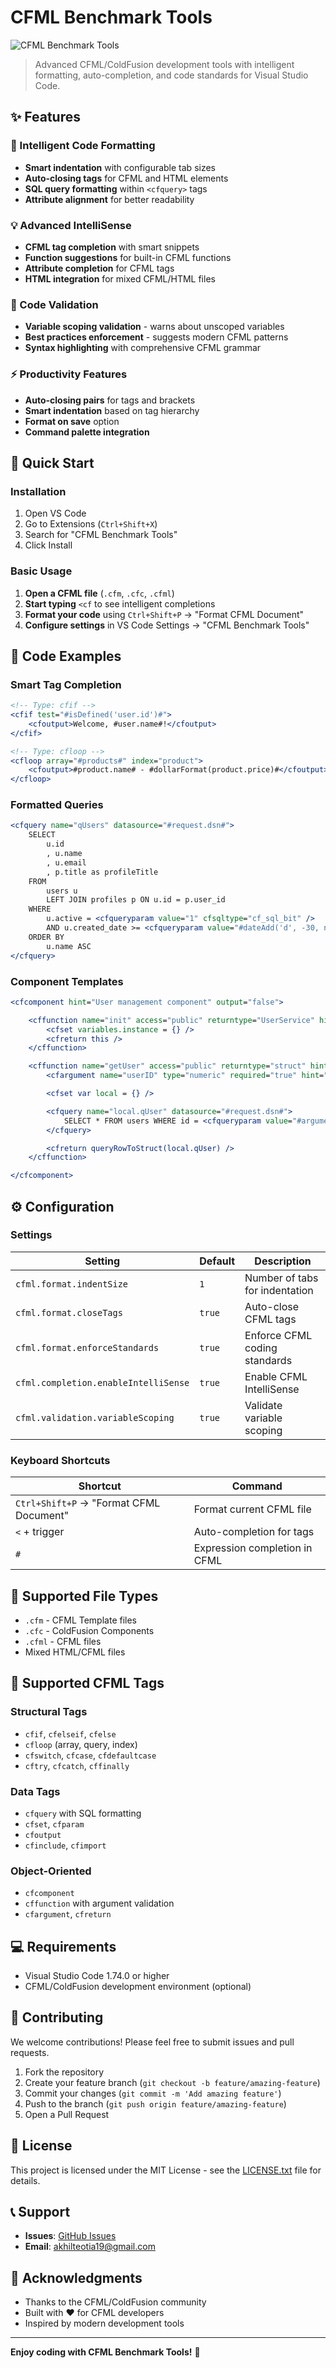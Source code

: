 # CFML Benchmark Tools

![CFML Benchmark Tools](./images/logo.png)

> Advanced CFML/ColdFusion development tools with intelligent formatting, auto-completion, and code standards for Visual Studio Code.

## ✨ Features

### 🎯 Intelligent Code Formatting

- **Smart indentation** with configurable tab sizes
- **Auto-closing tags** for CFML and HTML elements
- **SQL query formatting** within `<cfquery>` tags
- **Attribute alignment** for better readability

### 💡 Advanced IntelliSense

- **CFML tag completion** with smart snippets
- **Function suggestions** for built-in CFML functions
- **Attribute completion** for CFML tags
- **HTML integration** for mixed CFML/HTML files

### 🔧 Code Validation

- **Variable scoping validation** - warns about unscoped variables
- **Best practices enforcement** - suggests modern CFML patterns
- **Syntax highlighting** with comprehensive CFML grammar

### ⚡ Productivity Features

- **Auto-closing pairs** for tags and brackets
- **Smart indentation** based on tag hierarchy
- **Format on save** option
- **Command palette integration**

## 🚀 Quick Start

### Installation

1. Open VS Code
2. Go to Extensions (`Ctrl+Shift+X`)
3. Search for "CFML Benchmark Tools"
4. Click Install

### Basic Usage

1. **Open a CFML file** (`.cfm`, `.cfc`, `.cfml`)
2. **Start typing** `<cf` to see intelligent completions
3. **Format your code** using `Ctrl+Shift+P` → "Format CFML Document"
4. **Configure settings** in VS Code Settings → "CFML Benchmark Tools"

## 📝 Code Examples

### Smart Tag Completion

```cfml
<!-- Type: cfif -->
<cfif test="#isDefined('user.id')#">
    <cfoutput>Welcome, #user.name#!</cfoutput>
</cfif>

<!-- Type: cfloop -->
<cfloop array="#products#" index="product">
    <cfoutput>#product.name# - #dollarFormat(product.price)#</cfoutput>
</cfloop>
```

### Formatted Queries

```cfml
<cfquery name="qUsers" datasource="#request.dsn#">
    SELECT
        u.id
        , u.name
        , u.email
        , p.title as profileTitle
    FROM
        users u
        LEFT JOIN profiles p ON u.id = p.user_id
    WHERE
        u.active = <cfqueryparam value="1" cfsqltype="cf_sql_bit" />
        AND u.created_date >= <cfqueryparam value="#dateAdd('d', -30, now())#" cfsqltype="cf_sql_timestamp" />
    ORDER BY
        u.name ASC
</cfquery>
```

### Component Templates

```cfml
<cfcomponent hint="User management component" output="false">

    <cffunction name="init" access="public" returntype="UserService" hint="Constructor">
        <cfset variables.instance = {} />
        <cfreturn this />
    </cffunction>

    <cffunction name="getUser" access="public" returntype="struct" hint="Get user by ID">
        <cfargument name="userID" type="numeric" required="true" hint="User ID" />

        <cfset var local = {} />

        <cfquery name="local.qUser" datasource="#request.dsn#">
            SELECT * FROM users WHERE id = <cfqueryparam value="#arguments.userID#" cfsqltype="cf_sql_integer" />
        </cfquery>

        <cfreturn queryRowToStruct(local.qUser) />
    </cffunction>

</cfcomponent>
```

## ⚙️ Configuration

### Settings

| Setting                              | Default | Description                    |
| ------------------------------------ | ------- | ------------------------------ |
| `cfml.format.indentSize`             | `1`     | Number of tabs for indentation |
| `cfml.format.closeTags`              | `true`  | Auto-close CFML tags           |
| `cfml.format.enforceStandards`       | `true`  | Enforce CFML coding standards  |
| `cfml.completion.enableIntelliSense` | `true`  | Enable CFML IntelliSense       |
| `cfml.validation.variableScoping`    | `true`  | Validate variable scoping      |

### Keyboard Shortcuts

| Shortcut                                | Command                       |
| --------------------------------------- | ----------------------------- |
| `Ctrl+Shift+P` → "Format CFML Document" | Format current CFML file      |
| `<` + trigger                           | Auto-completion for tags      |
| `#`                                     | Expression completion in CFML |

## 🎨 Supported File Types

- `.cfm` - CFML Template files
- `.cfc` - ColdFusion Components
- `.cfml` - CFML files
- Mixed HTML/CFML files

## 🔧 Supported CFML Tags

### Structural Tags

- `cfif`, `cfelseif`, `cfelse`
- `cfloop` (array, query, index)
- `cfswitch`, `cfcase`, `cfdefaultcase`
- `cftry`, `cfcatch`, `cffinally`

### Data Tags

- `cfquery` with SQL formatting
- `cfset`, `cfparam`
- `cfoutput`
- `cfinclude`, `cfimport`

### Object-Oriented

- `cfcomponent`
- `cffunction` with argument validation
- `cfargument`, `cfreturn`

## 💻 Requirements

- Visual Studio Code 1.74.0 or higher
- CFML/ColdFusion development environment (optional)

## 🤝 Contributing

We welcome contributions! Please feel free to submit issues and pull requests.

1. Fork the repository
2. Create your feature branch (`git checkout -b feature/amazing-feature`)
3. Commit your changes (`git commit -m 'Add amazing feature'`)
4. Push to the branch (`git push origin feature/amazing-feature`)
5. Open a Pull Request

## 📄 License

This project is licensed under the MIT License - see the [LICENSE.txt](LICENSE.txt) file for details.

## 📞 Support

- **Issues**: [GitHub Issues](https://github.com/akhil4826/cfml-smart-tools)
- **Email**: akhilteotia19@gmail.com

## 🙏 Acknowledgments

- Thanks to the CFML/ColdFusion community
- Built with ❤️ for CFML developers
- Inspired by modern development tools

---

**Enjoy coding with CFML Benchmark Tools!** 🚀
